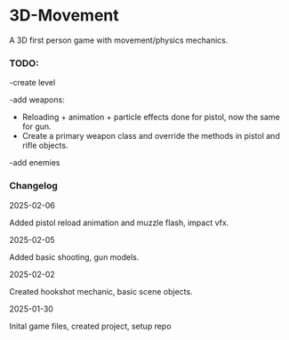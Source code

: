 # 3D-Movement
A 3D first person game with movement/physics mechanics.

### TODO:
-create level

-add weapons:

- Reloading + animation + particle effects done for pistol, now the same for gun.
- Create a primary weapon class and override the methods in pistol and rifle objects.

-add enemies

### Changelog 
2025-02-06

Added pistol reload animation and muzzle flash, impact vfx.

2025-02-05

Added basic shooting, gun models.

2025-02-02

Created hookshot mechanic, basic scene objects.

2025-01-30

Inital game files, created project, setup repo
